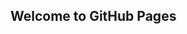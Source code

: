 ## Welcome to GitHub Pages
<!DOCTYPE html>
<html xmlns="http://www.w3.org/1999/xhtml">
  <head>
    <meta charset="utf-8">
    <meta http-equiv="Content-Type" content="text/html; charset=utf-8" />
    <meta name="generator" content="pandoc" />
